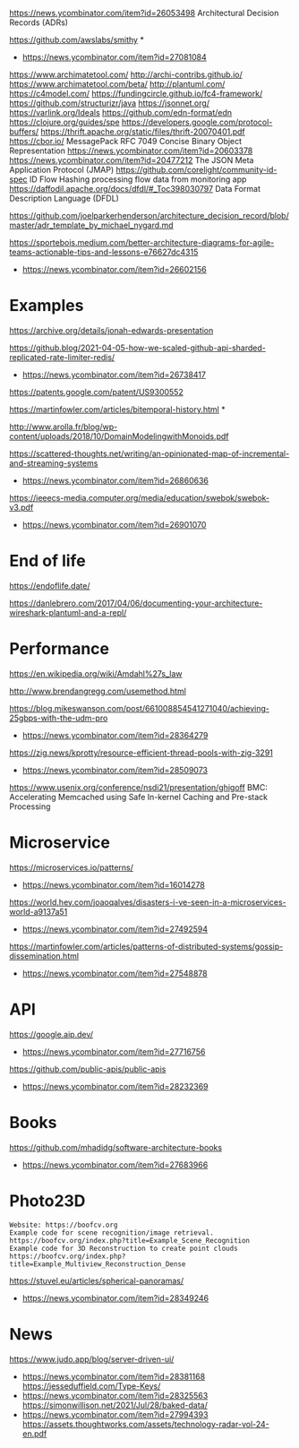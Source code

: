 https://news.ycombinator.com/item?id=26053498 Architectural Decision Records (ADRs)

https://github.com/awslabs/smithy
*
* https://news.ycombinator.com/item?id=27081084

https://www.archimatetool.com/ http://archi-contribs.github.io/ https://www.archimatetool.com/beta/
http://plantuml.com/
https://c4model.com/ https://fundingcircle.github.io/fc4-framework/ https://github.com/structurizr/java
https://jsonnet.org/
https://varlink.org/Ideals
https://github.com/edn-format/edn
https://clojure.org/guides/spe
https://developers.google.com/protocol-buffers/
https://thrift.apache.org/static/files/thrift-20070401.pdf
https://cbor.io/ MessagePack RFC 7049 Concise Binary Object Representation https://news.ycombinator.com/item?id=20603378
https://news.ycombinator.com/item?id=20477212 The JSON Meta Application Protocol (JMAP)
https://github.com/corelight/community-id-spec ID Flow Hashing processing flow data from monitoring app
https://daffodil.apache.org/docs/dfdl/#_Toc398030797 Data Format Description Language (DFDL) 

https://github.com/joelparkerhenderson/architecture_decision_record/blob/master/adr_template_by_michael_nygard.md

https://sportebois.medium.com/better-architecture-diagrams-for-agile-teams-actionable-tips-and-lessons-e76627dc4315
* https://news.ycombinator.com/item?id=26602156
# Examples
https://archive.org/details/jonah-edwards-presentation


https://github.blog/2021-04-05-how-we-scaled-github-api-sharded-replicated-rate-limiter-redis/
* https://news.ycombinator.com/item?id=26738417

https://patents.google.com/patent/US9300552


https://martinfowler.com/articles/bitemporal-history.html
*

http://www.arolla.fr/blog/wp-content/uploads/2018/10/DomainModelingwithMonoids.pdf

https://scattered-thoughts.net/writing/an-opinionated-map-of-incremental-and-streaming-systems
* https://news.ycombinator.com/item?id=26860636

https://ieeecs-media.computer.org/media/education/swebok/swebok-v3.pdf
* https://news.ycombinator.com/item?id=26901070

# End of life
https://endoflife.date/

https://danlebrero.com/2017/04/06/documenting-your-architecture-wireshark-plantuml-and-a-repl/

# Performance
https://en.wikipedia.org/wiki/Amdahl%27s_law

http://www.brendangregg.com/usemethod.html

https://blog.mikeswanson.com/post/661008854541271040/achieving-25gbps-with-the-udm-pro
* https://news.ycombinator.com/item?id=28364279

https://zig.news/kprotty/resource-efficient-thread-pools-with-zig-3291
* https://news.ycombinator.com/item?id=28509073

https://www.usenix.org/conference/nsdi21/presentation/ghigoff BMC: Accelerating Memcached using Safe In-kernel Caching and Pre-stack Processing

# Microservice
https://microservices.io/patterns/
* https://news.ycombinator.com/item?id=16014278

https://world.hey.com/joaoqalves/disasters-i-ve-seen-in-a-microservices-world-a9137a51
* https://news.ycombinator.com/item?id=27492594

https://martinfowler.com/articles/patterns-of-distributed-systems/gossip-dissemination.html
* https://news.ycombinator.com/item?id=27548878

# API
https://google.aip.dev/
* https://news.ycombinator.com/item?id=27716756

https://github.com/public-apis/public-apis
* https://news.ycombinator.com/item?id=28232369

# Books
https://github.com/mhadidg/software-architecture-books
* https://news.ycombinator.com/item?id=27683966

# Photo23D
    Website: https://boofcv.org
    Example code for scene recognition/image retrieval. https://boofcv.org/index.php?title=Example_Scene_Recognition
    Example code for 3D Reconstruction to create point clouds https://boofcv.org/index.php?title=Example_Multiview_Reconstruction_Dense

https://stuvel.eu/articles/spherical-panoramas/
* https://news.ycombinator.com/item?id=28349246


# News
https://www.judo.app/blog/server-driven-ui/
* https://news.ycombinator.com/item?id=28381168
https://jesseduffield.com/Type-Keys/
* https://news.ycombinator.com/item?id=28325563
https://simonwillison.net/2021/Jul/28/baked-data/
* https://news.ycombinator.com/item?id=27994393
https://assets.thoughtworks.com/assets/technology-radar-vol-24-en.pdf


